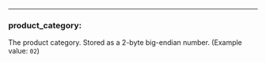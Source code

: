---
### **product_category:**
The product category. Stored as a 2-byte big-endian number. (Example value: `02`)
